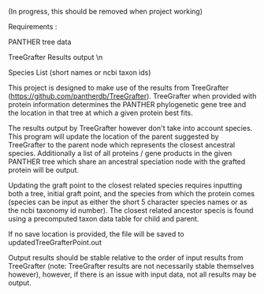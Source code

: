 (In progress, this should be removed when project working)

Requirements : 

PANTHER tree data

TreeGrafter Results output \n

Species List (short names or ncbi taxon ids)

This project is designed to make use of the results from TreeGrafter (https://github.com/pantherdb/TreeGrafter). TreeGrafter when provided with protein information determines the PANTHER phylogenetic gene tree and the location in that tree at which a given protein best fits. 

The results output by TreeGrafter however don't take into account species. This program will update the location of the parent suggested by TreeGrafter to the parent node which represents the closest ancestral species. Additionally a list of all proteins / gene products in the given PANTHER tree which share an ancestral speciation node with the grafted protein will be output. 

Updating the graft point to the closest related species requires inputting both a tree, initial graft point, and the species from which the protein comes (species can be input as either the short 5 character species names or as the ncbi taxonomy id number). The closest related ancestor specis is found using a precomputed taxon data table for child and parent. 

If no save location is provided, the file will be saved to updatedTreeGrafterPoint.out

Output results should be stable relative to the order of input results from TreeGrafter (note: TreeGrafter results are not necessarily stable themselves however), however, if there is an issue with input data, not all results may be output. 
